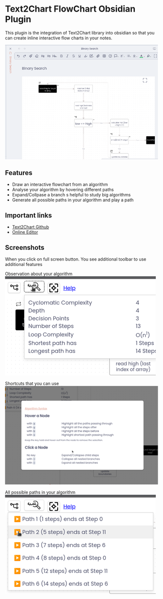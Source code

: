 # Text2Chart FlowChart Obsidian Plugin

This plugin is the integration of Text2Chart library into obsidian so that you can create inline interactive flow charts in your notes.

![](images/inline.png)

## Features
- Draw an interactive flowchart from an algorithm
- Analyse your algorithm by hovering different paths
- Expand/Collpase a branch s helpful to study big algorithms
- Generate all possible paths in your algorithm and play a path


## Important links
- [Text2Chart Github](https://github.com/solothought/text2chart)
- [Online Editor](https://solothought.com/text2chart/flow)


## Screenshots

When you click on full screen button. You see additional toolbar to use additional features

Observation about your algorithm
![](images/analysis.png)

Shortcuts that you can use
![](images/help.png)

All possible paths in your algorithm
![](images/paths.png)
